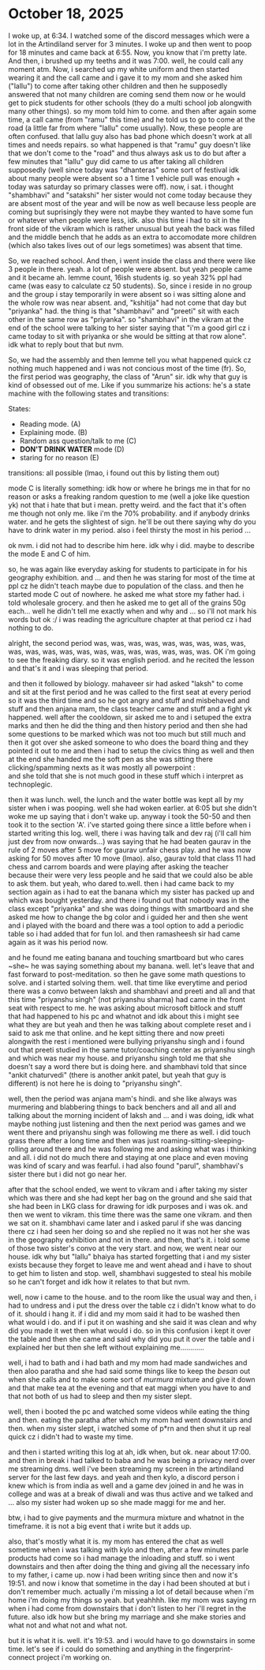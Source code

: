 # October 18, 2025

I woke up, at 6:34. I watched some of the discord messages which were a lot in
the Artindiland server for 3 minutes. I woke up and then went to poop for 18
minutes and came back at 6:55. Now, you know that i'm pretty late. And then, i
brushed up my teeths and it was 7:00. well, he could call any moment atm. Now, i
searched up my white uniform and then started wearing it and the call came and
i gave it to my mom and she asked him ("lallu") to come after taking other
children and then he supposedly answered that not many children are coming send
them now or he would get to pick students for other schools (they do a multi
school job alongwith many other things). so my mom told him to come. and then
after again some time, a call came (from "ramu" this time) and he told us to go
to come at the road (a little far from where "lallu" come usually). Now, these
people are often confused. that lallu guy also has bad phone which doesn't work
at all times and needs repairs. so what happened is that "ramu" guy doesn't like
that we don't come to the "road" and thus always ask us to do but after a few
minutes that "lallu" guy did came to us after taking all children supposedly
(well since today was "dhanteras" some sort of festival idk about many people
were absent so a 1 time 1 vehicle pull was enough + today was saturday so
primary classes were off). now, i sat. i thought "shambhavi" and "satakshi" her
sister would not come today because they are absent most of the year and will be
now as well because less people are coming but suprisingly they were not maybe
they wanted to have some fun or whatever when people were less, idk. also this
time i had to sit in the front side of the vikram which is rather unusual but
yeah the back was filled and the middle bench that he adds as an extra to
accomodate more children (which also takes lives out of our legs sometimes) was
absent that time.

So, we reached school. And then, i went inside the class and there were like 3
people in there. yeah. a lot of people were absent. but yeah people came and it
became ah. lemme count, 16ish students ig. so yeah 32% ppl had came (was easy to
calculate cz 50 students). So, since i reside in no group and the group i stay
temporarily in were absent so i was sitting alone and the whole row was near
absent. and, "kshitija" had not come that day but "priyanka" had. the thing is
that "shambhavi" and "preeti" sit with each other in the same row as "priyanka".
so "shambhavi" in the vikram at the end of the school were talking to her sister
saying that "i'm a good girl cz i came today to sit with priyanka or she would
be sitting at that row alone". idk what to reply bout that but nvm.

So, we had the assembly and then lemme tell you what happened quick cz nothing
much happened and i was not concious most of the time (fr). So, the first period
was geography, the class of "Arun" sir. idk why that guy is kind of obsessed out
of me. Like if you summarize his actions: he's a state machine with the
following states and transitions:

States:

- Reading mode. (A)
- Explaining mode. (B)
- Random ass question/talk to me (C)
- **DON'T DRINK WATER** mode (D)
- staring for no reason (E)

transitions: all possible (lmao, i found out this by listing them out)

mode C is literally something: idk how or where he brings me in that for no
reason or asks a freaking random question to me (well a joke like question yk)
not that i hate that but i mean. pretty weird. and the fact that it's often me
though not only me. like i'm the 70% probability.
and if anybody drinks water. and he gets the slightest of sign. he'll be out
there saying why do you have to drink water in my period.
also i feel thirsty the most in his period ...

ok nvm. i did not had to describe him here. idk why i did. maybe to describe the
mode E and C of him.

so, he was again like everyday asking for students to participate in for his
geography exhibition. and ... and then he was staring for most of the time at
ppl cz he didn't teach maybe due to population of the class. and then he started
mode C out of nowhere. he asked me what store my father had. i told wholesale
grocery. and then he asked me to get all of the grains 50g each... well he
didn't tell me exactly when and why and ... so i'll not mark his words but ok :/
i was reading the agriculture chapter at that period cz i had nothing to do.

alright, the second period was, was, was, was, was, was, was, was, was, was,
was, was, was, was, was, was, was, was, was, was, was. OK i'm going to see the
freaking diary. so it was english period. and he recited the lesson and that's
it and i was sleeping that period.

and then it followed by biology. mahaveer sir had asked "laksh" to come and sit
at the first period and he was called to the first seat at every period so it
was the third time and so he got angry and stuff and misbehaved and stuff and
then anjana mam, the class teacher came and stuff and a fight yk happened. well
after the cooldown, sir asked me to and i setuped the extra marks and then he did
the thing and then history period and then she had some questions to be marked
which was not too much but still much and then it got over she asked someone to
who does the board thing and they pointed it out to me and then i had to setup
the civics thing as well and then at the end she handed me the soft pen as she
was sitting there clicking/spamming nexts as it was mostly all powerpoint :\
and she told that she is not much good in these stuff which i interpret as
technoplegic.

then it was lunch. well, the lunch and the water bottle was kept all by my
sister when i was pooping. well she had woken earlier. at 6:05 but she didn't
woke me up saying that i don't wake up. anyway i took the 50-50 and then took it
to the section 'A'. i've started going there since a little before when i
started writing this log. well, there i was having talk and dev raj (i'll call
him just dev from now onwards...) was saying that he had beaten gaurav in the
rule of 2 moves after 5 move for gaurav unfair chess play. and he was now asking
for 50 moves after 10 move (lmao). also, gaurav told that class 11 had chess and
carrom boards and were playing after asking the teacher because their were very
less people and he said that we could also be able to ask them. but yeah, who
dared to.well. then i had came back to my section again as i had to eat the
banana which my sister has packed up and which was bought yesterday. and there i
found out that nobody was in the class except "priyanka" and she was doing things
with smartboard and she asked me how to change the bg color and i guided her and
then she went and i played with the board and there was a tool option to add a
periodic table so i had added that for fun lol. and then ramasheesh sir had came
again as it was his period now.

and he found me eating banana and touching smartboard but who cares ~she~ he was
saying something about my banana. well. let's leave that and fast forward to
post-meditation. so then he gave some math questions to solve. and i started
solving them. well. that time like everytime and period there was a convo
between laksh and shambhavi and preeti and all and that this time "priyanshu
singh" (not priyanshu sharma) had came in the front seat with respect to me. he
was asking about microsoft bitlock and stuff that had happened to his pc and
whatnot and idk about this i might see what they are but yeah and then he was
talking about complete reset and i said to ask me that online. and he kept
sitting there and now preeti alongwith the rest i mentioned were bullying
priyanshu singh and i found out that preeti studied in the same tutor/coaching
center as priyanshu singh and which was near my house. and priyanshu singh told
me that she doesn't say a word there but is doing here. and shambhavi told that
since "ankit chaturvedi" (there is another ankit patel, but yeah that guy is
different) is not here he is doing to "priyanshu singh".

well, then the period was anjana mam's hindi. and she like always was murmering
and blabbering things to back benchers and all and all and talking about the
morning incident of laksh and ... and i was doing, idk what maybe nothing just
listening and then the next period was games and we went there and priyanshu
singh was following me there as well. i did touch grass there after a long time
and then was just roaming-sitting-sleeping-rolling around there and he was
following me and asking what was i thinking and all. i did not do much there and
staying at one place and even moving was kind of scary and was fearful. i had
also found "parul", shambhavi's sister there but i did not go near her.

after that the school ended, we went to vikram and i after taking my sister
which was there and she had kept her bag on the ground and she said that she had
been in LKG class for drawing for idk purposes and i was ok. and then we went to
vikram. this time there was the same one vikram. and then we sat on it.
shambhavi came later and i asked parul if she was dancing there cz i had seen
her doing so and she replied no it was not her she was in the geography
exhibition and not in there. and then, that's it. i told some of those two
sister's convo at the very start. and now, we went near our house. idk why but
"lallu" bhaiya has started forgetting that i and my sister exists because they
forget to leave me and went ahead and i have to shout to get him to listen and
stop. well, shambhavi suggested to steal his mobile so he can't forget and idk
how it relates to that but nvm.

well, now i came to the house. and to the room like the usual way and then, i
had to undress and i put the dress over the table cz i didn't know what to do of
it. should i hang it. if i did and my mom said it had to be washed then what
would i do. and if i put it on washing and she said it was clean and why did you
made it wet then what would i do. so in this confusion i kept it over the table
and then she came and said why did you put it over the table and i explained her
but then she left without explaining me............

well, i had to bath and i had bath and my mom had made sandwiches and then aloo
paratha and she had said some things like to keep the _besan_ out when she calls
and to make some sort of _murmura_ mixture and give it down and that make tea at
the evening and that eat maggi when you have to and that not both of us had to
sleep and then my sister slept.

well, then i booted the pc and watched some videos while eating the thing and
then. eating the paratha after which my mom had went downstairs and then. when
my sister slept, i watched some of p\*rn and then shut it up real quick cz i
didn't had to waste my time.

and then i started writing this log at ah, idk when, but ok. near about 17:00.
and then in break i had talked to baba and he was being a privacy nerd over me
streaming dms. well i've been streaming my screen in the artindiland server for
the last few days. and yeah and then kylo, a discord person i knew which is from
india as well and a game dev joined in and he was in college and was at a break
of diwali and was thus active and we talked and ... also my sister had woken up
so she made maggi for me and her.

btw, i had to give payments and the murmura mixture and whatnot in the
timeframe. it is not a big event that i write but it adds up.

also, that's mostly what it is. my mom has entered the chat as well sometime
when i was talking with kylo and then, after a few minutes parle products had
come so i had manage the inloading and stuff. so i went downstairs and then
after doing the thing and giving all the necessary info to my father, i came up.
now i had been writing since then and now it's 19:51. and now i know that
sometime in the day i had been shouted at but i don't remember much. actually
i'm missing a lot of detail because when i'm home i'm doing my things so yeah.
but yeahhhh. like my mom was saying rn when i had come from downstairs that i
don't listen to her i'll regret in the future. also idk how but she bring my
marriage and she make stories and what not and what not and what not.

but it is what it is.
well. it's 19:53. and i would have to go downstairs in some time. let's see if i
could do something and anything in the fingerprint-connect project i'm working
on.
